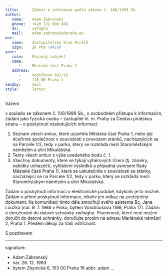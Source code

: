 ```yaml
---
title:      Žádost o informace podle zákona č. 106/1999 Sb.
author:
   name:    Adam Zábranský
   phone:   +420 721 006 868
   ds:      xwfwgha
   mail:    adam.zabransky@praha.eu
our:
   name:    Zastupitelský klub Pirátů
   sign:    ZK Pha \#4168
your:
   role:    Povinný subjekt
   name:    
      -     Městská část Praha 1
   address:
      -     Vodičkova 681/18
      -     110 00 Praha 1
sendby:     mail
style:      letter
---
```


Vážení

v souladu se zákonem č. 106/1999 Sb., o svobodném přístupu k informacím, žádám jako fyzická osoba – zastupitel hl. m. Prahy za Českou pirátskou stranu –  o poskytnutí následujících informací:

1. Seznam všech smluv, které uzavřela Městská část Praha 1, nebo její dceřinná společnost v souvislosti s provozem stánků, nacházejících se na Parcele 1/2, tedy v parku, který se rozkládá mezi Staroměstským náměstím a ulicí Mikulášská.
2. Texty všech smluv z výše uvedeného bodu č. 1. 
3. Všechny dokumenty, které se týkají výběrových řízení (tj. záměry, nabídky uchazečů, vyhlášení výsledků a případná usnesení Rady Městské části Praha 1), která se uskutečnila v souvislosti se stánky, nacházející se na Parcele 1/2, tedy v parku, který se rozkládá mezi Staroměstským náměstím a ulicí Mikulášská.

Žádám o poskytnutí informací v elektronické podobě, kdykoliv je to možné. Žádám o přímé poskytnutí informace, nikoliv jen odkaz na zveřejněný dokument. Ke komunikaci tímto dále zmocňuji svého asistenta Bc. Jana Loužka (nar. 9. 7. 1986 v Písku; bytem Vondroušova 1198, Praha 17). Žádám o doručování do datové schránky xwfwgha. Písemnosti, které není možné doručit do datové schránky, doručujte prosím na adresu Mariánské náměstí 2, Praha 1. Předem děkuji za Vaši vstřícnost.

S pozdravem

---
signature:
  - Adam Zábranský
  - nar. 28. 12. 1993
  - bytem Zbynická 6, 153 00 Praha 16
abbr:       adam
...
